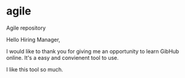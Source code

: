 # agile
Agile repository

Hello Hiring Manager,

I would like to thank you for giving me an opportunity to learn GibHub online.
It's a easy and convienent tool to use.

I like this tool so much.
